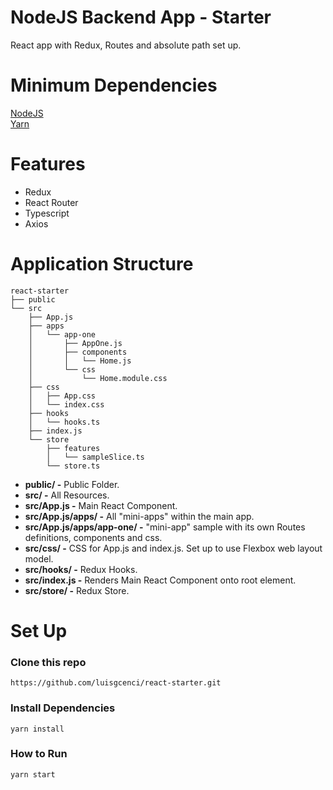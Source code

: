 # NodeJS Backend App - Starter
React app with Redux, Routes and absolute path set up.

# Minimum Dependencies
[NodeJS](https://nodejs.org/en/download/) \
[Yarn](https://classic.yarnpkg.com/lang/en/docs/install/#mac-stable)


# Features

- Redux
- React Router
- Typescript
- Axios

# Application Structure

```
react-starter
├── public
└── src
    ├── App.js
    ├── apps
    │   └── app-one
    │       ├── AppOne.js
    │       ├── components
    │       │   └── Home.js
    │       └── css
    │           └── Home.module.css
    ├── css
    │   ├── App.css
    │   └── index.css
    ├── hooks
    │   └── hooks.ts
    ├── index.js
    └── store
        ├── features
        │   └── sampleSlice.ts
        └── store.ts
```

- **public/ -** Public Folder.
- **src/ -** All Resources.
- **src/App.js -** Main React Component.
- **src/App.js/apps/ -** All "mini-apps" within the main app.
- **src/App.js/apps/app-one/ -** "mini-app" sample with its own Routes definitions, components and css.
- **src/css/ -** CSS for App.js and index.js. Set up to use Flexbox web layout model.
- **src/hooks/ -** Redux Hooks.
- **src/index.js -** Renders Main React Component onto root element.
- **src/store/ -** Redux Store.
  
# Set Up
### Clone this repo 
```https://github.com/luisgcenci/react-starter.git```
### Install Dependencies
```yarn install```

### How to Run
```yarn start```
